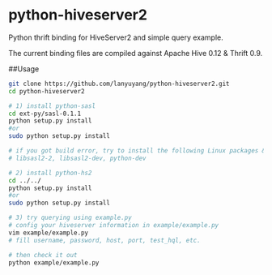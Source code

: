 python-hiveserver2
==================

Python thrift binding for HiveServer2 and simple query example.

The current binding files are compiled against Apache Hive 0.12 & Thrift 0.9.

##Usage
```bash
git clone https://github.com/lanyuyang/python-hiveserver2.git
cd python-hiveserver2

# 1) install python-sasl
cd ext-py/sasl-0.1.1
python setup.py install
#or
sudo python setup.py install

# if you got build error, try to install the following Linux packages & try again
# libsasl2-2, libsasl2-dev, python-dev

# 2) install python-hs2
cd ../../
python setup.py install
#or
sudo python setup.py install

# 3) try querying using example.py
# config your hiveserver information in example/example.py
vim example/example.py
# fill username, password, host, port, test_hql, etc.

# then check it out
python example/example.py

```
